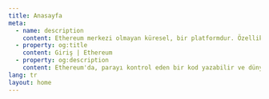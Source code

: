 ```yaml
---
title: Anasayfa
meta:
  - name: description
    content: Ethereum merkezi olmayan küresel, bir platformdur. Özellikle para ve yeni tür uygulamalar için kullanılabilir. Ethereum ile, para kontrolu sağlayan bir kod yazabilir ve dünyanın her yerinden erişilebilir uygulamalar oluşturabilirsiniz.
  - property: og:title
    content: Giriş | Ethereum
  - property: og:description
    content: Ethereum'da, parayı kontrol eden bir kod yazabilir ve dünyanın her yerinden erişilebilir uygulamalar oluşturabilirsiniz. Ethereum ile, para kontrolu sağlayan bir kod yazabilir ve dünyanın her yerinden erişilebilir uygulamalar oluşturabilirsiniz.
lang: tr
layout: home
---
```


<HomePage/>

